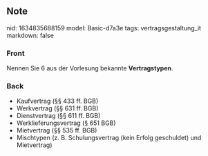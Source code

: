 ## Note
nid: 1634835688159
model: Basic-d7a3e
tags: vertragsgestaltung_it
markdown: false

### Front
Nennen Sie 6 aus der Vorlesung bekannte <b>Vertragstypen</b>.

### Back
<ul>
  <li>Kaufvertrag (§§ 433 ff. BGB)
  <li>Werkvertrag (§§ 631 ff. BGB)
  <li>Dienstvertrag (§§ 611 ff. BGB)
  <li>Werklieferungsvertrag (§ 651 BGB)
  <li>Mietvertrag (§§ 535 ff. BGB)
  <li>Mischtypen (z. B. Schulungsvertrag (kein Erfolg geschuldet)
  und Mietvertrag)
</ul>
